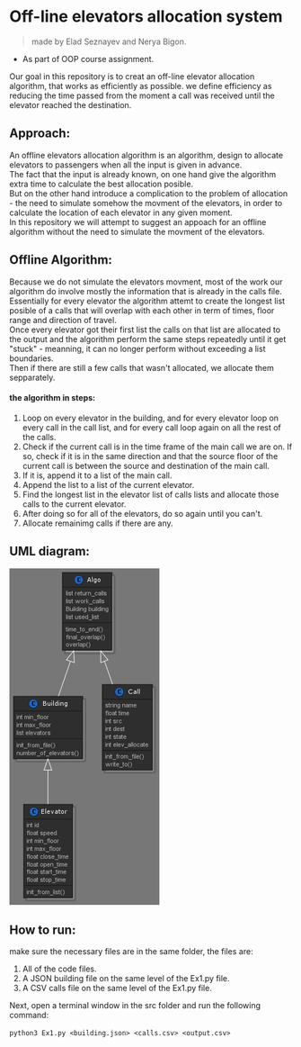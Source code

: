 # Off-line elevators allocation system
> made by Elad Seznayev and Nerya Bigon.
* As part of OOP course assignment.

Our goal in this repository is to creat an off-line elevator allocation algorithm, that works as efficiently as possible.
we define efficiency as reducing the time passed from the moment a call was received until the elevator reached the destination.

## Approach:
An offline elevators allocation algorithm is an algorithm, design to allocate elevators to passengers when all the input is given in advance.  
The fact that the input is already known, on one hand give the algorithm extra time to calculate the best allocation posible.  
But on the other hand introduce a complication to the problem of allocation - the need to simulate somehow the movment of the elevators, in order to calculate the location of each elevator in any given moment.  
In this repository we will attempt to suggest an appoach for an offline algorithm without the need to simulate the movment of the elevators.

## Offline Algorithm:
Because we do not simulate the elevators movment, most of the work our algorithm do involve mostly the information that is already in the calls file.
Essentially for every elevator the algorithm attemt to create the longest list posible of a calls that will overlap with each other in term of times, floor range and direction of travel.  
Once every elevator got their first list the calls on that list are allocated to the output and the algorithm perform the same steps repeatedly until it get "stuck" - meanning, it can no longer perform without exceeding a list boundaries.  
Then if there are still a few calls that wasn't allocated, we allocate them sepparately.

#### the algorithm in steps: 
1. Loop on every elevator in the building, and for every elevator loop on every call in the call list, and for every call loop again on all the rest of the calls.
2. Check if the current call is in the time frame of the main call we are on. If so, check if it is in the same direction and that the source floor of the current call is between the source and destination of the main call. 
3. If it is, append it to a list of the main call.
4. Append the list to a list of the current elevator.
5. Find the longest list in the elevator list of calls lists and allocate those calls to the current elevator.
6. After doing so for all of the elevators, do so again until you can't.
7. Allocate remainimg calls if there are any.

## UML diagram:
![](./diagram-15260068679332570047.jpeg)
## How to run:
make sure the necessary files are in the same folder, the files are:
1. All of the code files.
2. A JSON building file on the same level of the Ex1.py file.
3. A CSV calls file on the same level of the Ex1.py file.

Next, open a terminal window in the src folder and run the following command:  

`python3 Ex1.py <building.json> <calls.csv> <output.csv>`
